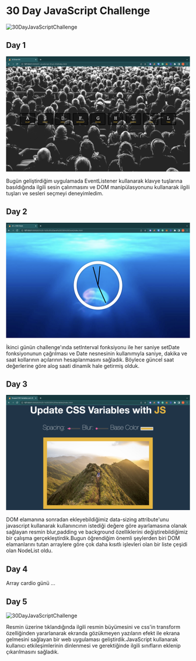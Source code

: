 # 30 Day JavaScript Challenge

![30DayJavaScriptChallenge](https://camo.githubusercontent.com/07ca65497065dd926bd889c53b7b7652f8ef3cbc4320739cf7ebed3c4d34cb2d/68747470733a2f2f6a61766173637269707433302e636f6d2f696d616765732f4a53332d736f6369616c2d73686172652e706e67)

## Day 1

![30DayJavaScriptChallenge](./Images/Day_1.png)

Bugün geliştirdiğim uygulamada EventListener kullanarak klavye tuşlarına basıldığında ilgili sesin çalınmasını ve DOM manipülasyonunu kullanarak ilgili tuşları ve sesleri seçmeyi deneyimledim. 
## Day 2

![30DayJavaScriptChallenge](./Images/Day_2.png)

İkinci günün challenge'ında setInterval fonksiyonu ile her saniye setDate fonksiyonunun çağrılması ve Date nesnesinin kullanımıyla saniye, dakika ve saat kollarının açılarının hesaplanmasını sağladık. Böylece güncel saat değerlerine göre alog saati dinamik hale getirmiş olduk.

## Day 3

![30DayJavaScriptChallenge](./Images/Day_3.png)

DOM elamanına sonradan ekleyebildiğimiz data-sizing  attribute'unu javascript kullanarak kullanıncının istediği değere göre ayarlamasına olanak sağlayan resmin blur,padding ve background özelliklerini değiştirebildiğimiz bir çalışma gerçekleştirdik.Bugun öğrendiğim önemli şeylerden biri DOM elamanlarını tutan arraylere göre çok daha kısıtlı işlevleri olan bir liste çeşidi olan NodeList oldu.

## Day 4


Array cardio günü ...

## Day 5

![30DayJavaScriptChallenge](./Images/Day_5.png)

Resmin üzerine tıklandığında ilgili resmin büyümesini ve css'in transform özelliğinden yararlanarak ekranda gözükmeyen yazıların efekt ile ekrana gelmesini sağlayan bir web uygulaması geliştirdik.JavaScript kullanarak kullanıcı etkileşimlerinin dinlenmesi ve gerektiğinde ilgili sınıfların eklenip çıkarılmasını sağladık.